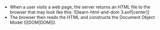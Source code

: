 - When a user visits a web page, the server returns an HTML file to the browser that may look like this:
![[learn-html-and-dom 3.avif|center]]
- The browser then reads the HTML and constructs the Document Object Model ([[DOM|DOM]]).